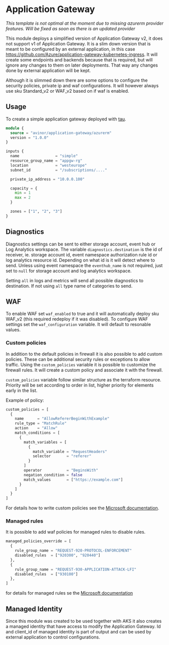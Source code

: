 # Application Gateway

*This template is not optimal at the moment due to missing azurerm provider features. Will be fixed as soon as there is an updated provider*

This module deploys a simplified version of Application Gateway v2, it does not support v1 of Application Gateway. It is a slim down version that is meant to be configured by an external application, in this case https://github.com/Azure/application-gateway-kubernetes-ingress. It will create some endpoints and backends because that is required, but will ignore any changes to them on later deployments. That way any changes done by external application will be kept.

Although it is slimmed down there are some options to configure the security policies, private ip and waf configurations. It will however always use sku Standard_v2 or WAF_v2 based on if waf is enabled.

## Usage

To create a simple application gateway deployed with [tau](https://github.com/avinor/tau).

```terraform
module {
  source = "avinor/application-gateway/azurerm"
  version = "1.0.0"
}

inputs {
  name                = "simple"
  resource_group_name = "appgw-rg"
  location            = "westeurope"
  subnet_id           = "/subscriptions/...."

  private_ip_address = "10.0.0.100"

  capacity = {
    min = 1
    max = 2
  }

  zones = ["1", "2", "3"]
}
```

## Diagnostics

Diagnostics settings can be sent to either storage account, event hub or Log Analytics workspace. The variable `diagnostics.destination` is the id of receiver, ie. storage account id, event namespace authorization rule id or log analytics resource id. Depending on what id is it will detect where to send. Unless using event namespace the `eventhub_name` is not required, just set to `null` for storage account and log analytics workspace.

Setting `all` in logs and metrics will send all possible diagnostics to destination. If not using `all` type name of categories to send.

## WAF

To enable WAF set `waf_enabled` to true and it will automatically deploy sku WAF_v2 (this required redeploy if it was disabled). To configure WAF settings set the `waf_configuration` variable. It will default to resonable values.

### Custom policies

In addition to the default policies in firewall it is also possible to add custom policies. These can be additional security rules or exceptions to allow traffic. Using the `custom_policies` variable it is possible to customize the firewall rules. It will create a custom policy and associate it with the firewall.

`custom_policies` variable follow similar structure as the terraform resource. Priority will be set according to order in list, higher priority for elements early in the list.

Example of policy:

```terraform
custom_policies = [
  {
    name      = "AllowRefererBeginWithExample"
    rule_type = "MatchRule"
    action    = "Allow"
    match_conditions = [
      {
        match_variables = [
          {
            match_variable = "RequestHeaders"
            selector       = "referer"
          }
        ]
        operator           = "BeginsWith"
        negation_condition = false
        match_values       = ["https://example.com"]
      }
    ]
  }
]
```

For details how to write custom policies see the [Microsoft documentation](https://docs.microsoft.com/en-us/azure/application-gateway/custom-waf-rules-overview).

### Managed rules

It is possible to add waf policies for managed rules to disable rules.
 
```terraform
managed_policies_override = [
  {
    rule_group_name = "REQUEST-920-PROTOCOL-ENFORCEMENT"
    disabled_rules  = ["920300", "920440"]
  },
  {
    rule_group_name = "REQUEST-930-APPLICATION-ATTACK-LFI"
    disabled_rules  = ["930100"]
  },
]
```

for details for managed rules se the [Microsoft documentation](https://docs.microsoft.com/en-us/azure/web-application-firewall/ag/application-gateway-crs-rulegroups-rules?tabs=owasp31)

## Managed Identity

Since this module was created to be used together with AKS it also creates a managed identity that have access to modify the Application Gateway. Id and client_id of managed identity is part of output and can be used by external application to control configurations.

